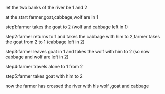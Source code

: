 let the two banks of the river be 1 and 2

at the start farmer,goat,cabbage,wolf are in 1

step1:farmer takes the goat to 2 (wolf and cabbage left in 1)

step2:farmer returns to 1 and takes the cabbage with him to 2,farmer takes the goat from 2 to 1 (cabbage left in 2)

step3:farmer leaves goat in 1 and takes the wolf with him to 2 (so now cabbage and wolf are left in 2)

step4:farmer travels alone to 1 from 2

step5:farmer takes goat with him to 2 

now the farmer has crossed the river with his wolf ,goat and cabbage 
